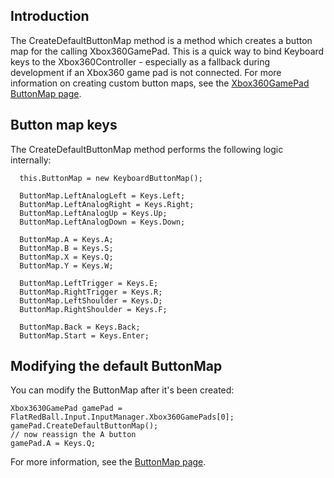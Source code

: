 ## Introduction

The CreateDefaultButtonMap method is a method which creates a button map for the calling Xbox360GamePad. This is a quick way to bind Keyboard keys to the Xbox360Controller - especially as a fallback during development if an Xbox360 game pad is not connected. For more information on creating custom button maps, see the [Xbox360GamePad ButtonMap page](/frb/docs/index.php?title=FlatRedBall.Input.Xbox360GamePad.ButtonMap "FlatRedBall.Input.Xbox360GamePad.ButtonMap").

## Button map keys

The CreateDefaultButtonMap method performs the following logic internally:

      this.ButtonMap = new KeyboardButtonMap();
      
      ButtonMap.LeftAnalogLeft = Keys.Left;
      ButtonMap.LeftAnalogRight = Keys.Right;
      ButtonMap.LeftAnalogUp = Keys.Up;
      ButtonMap.LeftAnalogDown = Keys.Down;
      
      ButtonMap.A = Keys.A;
      ButtonMap.B = Keys.S;
      ButtonMap.X = Keys.Q;
      ButtonMap.Y = Keys.W;
      
      ButtonMap.LeftTrigger = Keys.E;
      ButtonMap.RightTrigger = Keys.R;
      ButtonMap.LeftShoulder = Keys.D;
      ButtonMap.RightShoulder = Keys.F;
      
      ButtonMap.Back = Keys.Back;
      ButtonMap.Start = Keys.Enter;

## Modifying the default ButtonMap

You can modify the ButtonMap after it's been created:

    Xbox3630GamePad gamePad = FlatRedBall.Input.InputManager.Xbox360GamePads[0];
    gamePad.CreateDefaultButtonMap();
    // now reassign the A button
    gamePad.A = Keys.Q;

For more information, see the [ButtonMap page](/frb/docs/index.php?title=FlatRedBall.Input.Xbox360GamePad.ButtonMap "FlatRedBall.Input.Xbox360GamePad.ButtonMap").
